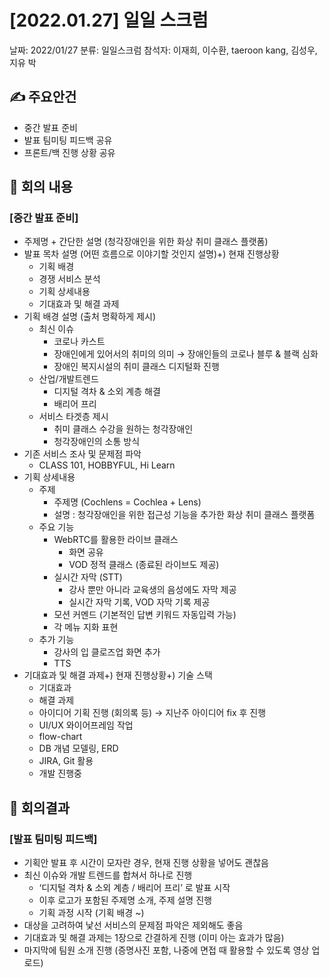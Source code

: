 # [2022.01.27] 일일 스크럼

날짜: 2022/01/27
분류: 일일스크럼
참석자: 이재희, 이수환, taeroon kang, 김성우, 지유 박

## ✍ 주요안건

- 중간 발표 준비
- 발표 팀미팅 피드백 공유
- 프론트/백 진행 상황 공유

## 📑 회의 내용

### [중간 발표 준비]

- 주제명 + 간단한 설명 (청각장애인을 위한 화상 취미 클래스 플랫폼)
- 발표 목차 설명 (어떤 흐름으로 이야기할 것인지 설명)+) 현재 진행상황
    - 기획 배경
    - 경쟁 서비스 분석
    - 기획 상세내용
    - 기대효과 및 해결 과제
- 기획 배경 설명 (출처 명확하게 제시)
    - 최신 이슈
        - 코로나 카스트
        - 장애인에게 있어서의 취미의 의미 → 장애인들의 코로나 블루 & 블랙 심화
        - 장애인 복지시설의 취미 클래스 디지털화 진행
    - 산업/개발트렌드
        - 디지털 격차 & 소외 계층 해결
        - 배리어 프리
    - 서비스 타겟층 제시
        - 취미 클래스 수강을 원하는 청각장애인
        - 청각장애인의 소통 방식
- 기존 서비스 조사 및 문제점 파악
    - CLASS 101, HOBBYFUL, Hi Learn
- 기획 상세내용
    - 주제
        - 주제명 (Cochlens = Cochlea + Lens)
        - 설명 : 청각장애인을 위한 접근성 기능을 추가한 화상 취미 클래스 플랫폼
    - 주요 기능
        - WebRTC를 활용한 라이브 클래스
            - 화면 공유
            - VOD 정적 클래스 (종료된 라이브도 제공)
        - 실시간 자막 (STT)
            - 강사 뿐만 아니라 교육생의 음성에도 자막 제공
            - 실시간 자막 기록, VOD 자막 기록 제공
        - 모션 커멘드 (기본적인 답변 키워드 자동입력 가능)
        - 각 메뉴 지화 표현
    - 추가 기능
        - 강사의 입 클로즈업 화면 추가
        - TTS
- 기대효과 및 해결 과제+) 현재 진행상황+) 기술 스택
    - 기대효과
    - 해결 과제
    - 아이디어 기획 진행 (회의록 등) → 지난주 아이디어 fix 후 진행
    - UI/UX 와이어프레임 작업
    - flow-chart
    - DB 개념 모델링, ERD
    - JIRA, Git 활용
    - 개발 진행중

## 📢 회의결과

### [발표 팀미팅 피드백]

- 기획안 발표 후 시간이 모자란 경우, 현재 진행 상황을 넣어도 괜찮음
- 최신 이슈와 개발 트렌드를 합쳐서 하나로 진행
    - ‘디지털 격차 & 소외 계층 / 배리어 프리’ 로 발표 시작
    - 이후 로고가 포함된 주제명 소개, 주제 설명 진행
    - 기획 과정 시작 (기획 배경 ~)
- 대상을 고려하여 낯선 서비스의 문제점 파악은 제외해도 좋음
- 기대효과 및 해결 과제는 1장으로 간결하게 진행 (이미 아는 효과가 많음)
- 마지막에 팀원 소개 진행 (증명사진 포함, 나중에 면접 때 활용할 수 있도록 영상 업로드)